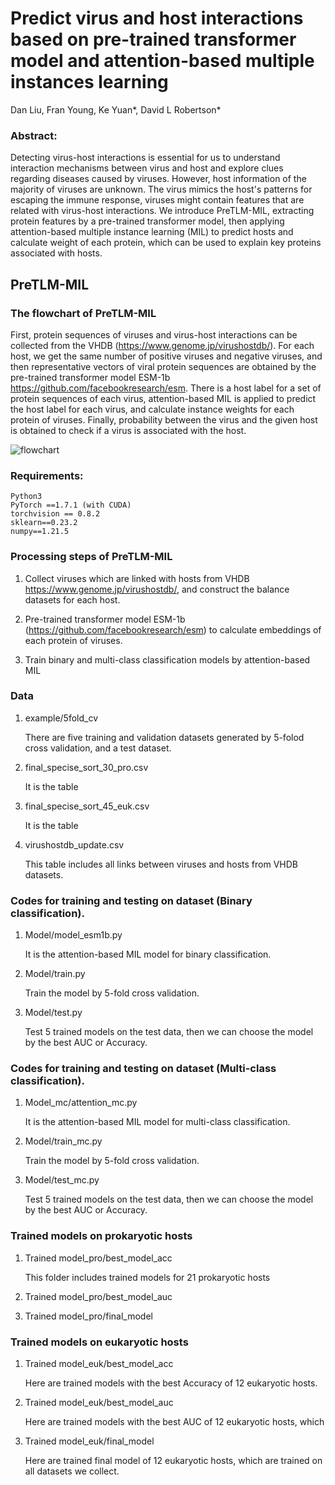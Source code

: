 # Predict virus and host interactions based on pre-trained transformer model and attention-based multiple instances learning
Dan Liu, Fran Young, Ke Yuan*, David L Robertson*
### Abstract:
Detecting virus-host interactions is essential for us to understand interaction mechanisms between virus and host and explore clues regarding diseases caused by viruses. However, host information of the majority of viruses are unknown. The virus mimics the host's patterns for escaping the immune response, viruses might contain features that are related with virus-host interactions. We introduce PreTLM-MIL, extracting protein features by a pre-trained transformer model, then applying attention-based multiple instance learning (MIL) to predict hosts and calculate weight of each protein, which can be used to explain key proteins associated with hosts. 

## PreTLM-MIL
###  The flowchart of PreTLM-MIL
First, protein sequences of viruses and virus-host interactions can be collected from the VHDB (https://www.genome.jp/virushostdb/). For each host, we get the same number of positive viruses and negative viruses, and then representative vectors of viral protein sequences are obtained by the pre-trained transformer model ESM-1b https://github.com/facebookresearch/esm. There is a host label for a set of protein sequences of each virus, attention-based MIL is applied to predict the host label for each virus, and calculate instance weights for each protein of viruses. Finally, probability between the virus and the given host is obtained to check if a virus is associated with the host.

![flowchart](https://user-images.githubusercontent.com/6703505/191104200-99f5d421-4a96-4201-ae68-2bee49b060d2.png)


### Requirements:
    Python3
    PyTorch ==1.7.1 (with CUDA)
    torchvision == 0.8.2
    sklearn==0.23.2
    numpy==1.21.5

### Processing steps of PreTLM-MIL
1.  Collect viruses which are linked with hosts from VHDB https://www.genome.jp/virushostdb/, and construct the balance datasets for each host.

2.  Pre-trained transformer model ESM-1b (https://github.com/facebookresearch/esm) to calculate embeddings of each protein of viruses.

3.  Train binary and multi-class classification models by attention-based MIL 
### Data
1. example/5fold_cv 

    There are five training and validation datasets generated by 5-folod cross validation, and a test dataset.

2. final_specise_sort_30_pro.csv 

   It is the table 

3. final_specise_sort_45_euk.csv

    It is the table 

4.  virushostdb_update.csv

    This table includes all links between viruses and hosts from VHDB datasets.
    
### Codes for training and testing on dataset (Binary classification).
1. Model/model_esm1b.py

    It is the attention-based MIL model for binary classification.

2. Model/train.py

    Train the model by 5-fold cross validation.

3. Model/test.py

    Test 5 trained models on the test data, then we can choose the model by the best AUC or Accuracy.
    
### Codes for training and testing on dataset (Multi-class classification).
1. Model_mc/attention_mc.py

    It is the attention-based MIL model for multi-class classification.

2. Model/train_mc.py

    Train the model by 5-fold cross validation.

3. Model/test_mc.py

    Test 5 trained models on the test data, then we can choose the model by the best AUC or Accuracy.


### Trained models on prokaryotic hosts

1. Trained model_pro/best_model_acc 

    This folder includes trained models for 21 prokaryotic hosts

2. Trained model_pro/best_model_auc 


3. Trained model_pro/final_model

### Trained models on eukaryotic hosts

1. Trained model_euk/best_model_acc 

    Here are trained models with the best Accuracy of 12 eukaryotic hosts.

2. Trained model_euk/best_model_auc 

    Here are trained models with the best AUC of 12 eukaryotic hosts, which 

3. Trained model_euk/final_model

    Here are trained final model of 12 eukaryotic hosts, which are trained on all datasets we collect.